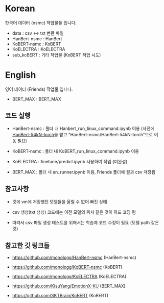 # Korean

한국어 데이터 (nsmc) 작업물들 입니다.

- data : csv <-> txt 변환 파일
- HanBert-nsmc : HanBert
- KoBERT-nsmc : KoBERT
- KoELECTRA : KoELECTRA
- sub_koBERT : 기타 작업물 (KoBERT 작업 시도)

# English
영어 데이터 (Friends) 작업물 입니다.

- BERT_MAX : BERT_MAX

## 코드 실행

- HanBert-nsmc : 폴더 내 Hanbert_run_linux_command.ipynb 이용  (사전에 [HanBert-54kN-torch](https://drive.google.com/file/d/1LUyrnhuNC3e8oD2QMJv8tIDrXrxzmdu4/view)을 받고 "HanBert-nsmc/HanBert-54kN-torch"으로 이동 필요)


- KoBERT-nsmc : 폴더 내 KoBERT_run_linux_command.ipynb 이용

- KoELECTRA : finetune/predict.ipynb 사용하여 작업 (미완성)

- BERT_MAX : 폴더 내 en_runner.ipynb 이용, Friends 폴더에 결과 csv 저장됨


## 참고사항

- 깃에 vm에 저장했던 모델들을 올릴 수 없어 빠진 상태 

- csv 생성(txt 생성) 코드에는 이전 모델의 위치 같은 것이 하드 코딩 됨

- 따라서 csv 파일 생성 테스트를 위해서는 학습과 코드 수정이 필요 (모델 path 같은 것)

## 참고한 깃 링크들

- <https://github.com/monologg/HanBert-nsmc> (HanBert-nsmc)
- <https://github.com/monologg/KoBERT-nsmc> (KoBERT)
- <https://github.com/monologg/KoELECTRA> (KoELECTRA)

- <https://github.com/KisuYang/EmotionX-KU> (BERT_MAX)

- <https://github.com/SKTBrain/KoBERT> (KoBERT)